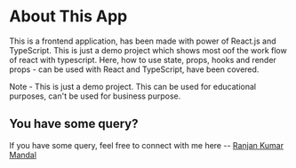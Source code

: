 # About This App

This is a frontend application, has been made with power of React.js and TypeScript. This is just a demo project which shows most oof the work flow of react with typescript. Here, how to use state, props, hooks and render props - can be used with React and TypeScript, have been covered.

Note - This is just a demo project. This can be used for educational purposes, can't be used for business purpose.

## You have some query?

If you have some query, feel free to connect with me here -- [Ranjan Kumar Mandal](https://www.linkedin.com/in/ranjan-kumar-m-818367158/)
